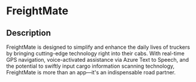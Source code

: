 # FreightMate

## Description
FreightMate  is designed to simplify and enhance the daily lives of truckers by bringing cutting-edge technology right into their cabs.
With real-time GPS navigation, voice-activated assistance via Azure Text to Speech, 
and the potential to swiftly input cargo information  scanning technology,
FreightMate is more than an app—it's an indispensable road partner.
